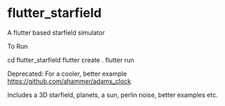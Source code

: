 # flutter_starfield

A flutter based starfield simulator

To Run

cd flutter_starfield
flutter create .
flutter run


Deprecated:
For a cooler, better example
https://github.com/ahammer/adams_clock

Includes a 3D starfield, planets, a sun, perlin noise, better examples etc.

